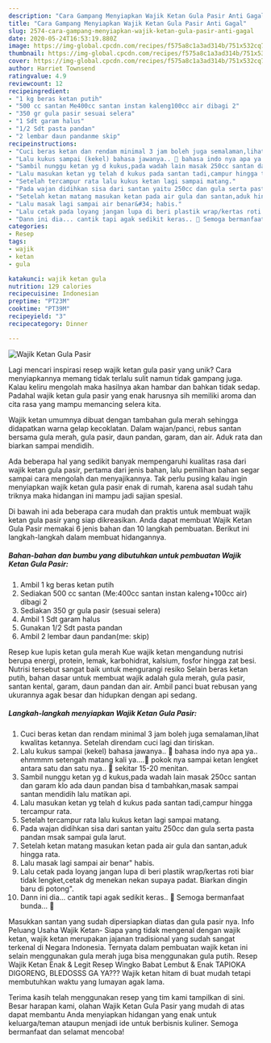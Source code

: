 ```yaml
---
description: "Cara Gampang Menyiapkan Wajik Ketan Gula Pasir Anti Gagal"
title: "Cara Gampang Menyiapkan Wajik Ketan Gula Pasir Anti Gagal"
slug: 2574-cara-gampang-menyiapkan-wajik-ketan-gula-pasir-anti-gagal
date: 2020-05-24T16:53:19.880Z
image: https://img-global.cpcdn.com/recipes/f575a8c1a3ad314b/751x532cq70/wajik-ketan-gula-pasir-foto-resep-utama.jpg
thumbnail: https://img-global.cpcdn.com/recipes/f575a8c1a3ad314b/751x532cq70/wajik-ketan-gula-pasir-foto-resep-utama.jpg
cover: https://img-global.cpcdn.com/recipes/f575a8c1a3ad314b/751x532cq70/wajik-ketan-gula-pasir-foto-resep-utama.jpg
author: Harriet Townsend
ratingvalue: 4.9
reviewcount: 12
recipeingredient:
- "1 kg beras ketan putih"
- "500 cc santan Me400cc santan instan kaleng100cc air dibagi 2"
- "350 gr gula pasir sesuai selera"
- "1 Sdt garam halus"
- "1/2 Sdt pasta pandan"
- "2 lembar daun pandanme skip"
recipeinstructions:
- "Cuci beras ketan dan rendam minimal 3 jam boleh juga semalaman,lihat kwalitas ketannya. Setelah direndam cuci lagi dan tiriskan."
- "Lalu kukus sampai (kekel) bahasa jawanya.. 🤣 bahasa indo nya apa ya.. ehmmmm setengah matang kali ya....🤣 pokok nya sampai ketan lengket antara satu dan satu nya.. 🤣 sekitar 15-20 menitan."
- "Sambil nunggu ketan yg d kukus,pada wadah lain masak 250cc santan dan garam klo ada daun pandan bisa d tambahkan,masak sampai santan mendidih lalu matikan api."
- "Lalu masukan ketan yg telah d kukus pada santan tadi,campur hingga tercampur rata."
- "Setelah tercampur rata lalu kukus ketan lagi sampai matang."
- "Pada wajan didihkan sisa dari santan yaitu 250cc dan gula serta pasta pandan msak sampai gula larut."
- "Setelah ketan matang masukan ketan pada air gula dan santan,aduk hingga rata."
- "Lalu masak lagi sampai air benar&#34; habis."
- "Lalu cetak pada loyang jangan lupa di beri plastik wrap/kertas roti biar tidak lengket,cetak dg menekan nekan supaya padat. Biarkan dingin baru di potong&#34;."
- "Dann ini dia... cantik tapi agak sedikit keras.. 🤭 Semoga bermanfaat bunda... 🥰"
categories:
- Resep
tags:
- wajik
- ketan
- gula

katakunci: wajik ketan gula 
nutrition: 129 calories
recipecuisine: Indonesian
preptime: "PT23M"
cooktime: "PT39M"
recipeyield: "3"
recipecategory: Dinner

---
```



![Wajik Ketan Gula Pasir](https://img-global.cpcdn.com/recipes/f575a8c1a3ad314b/751x532cq70/wajik-ketan-gula-pasir-foto-resep-utama.jpg)

Lagi mencari inspirasi resep wajik ketan gula pasir yang unik? Cara menyiapkannya memang tidak terlalu sulit namun tidak gampang juga. Kalau keliru mengolah maka hasilnya akan hambar dan bahkan tidak sedap. Padahal wajik ketan gula pasir yang enak harusnya sih memiliki aroma dan cita rasa yang mampu memancing selera kita.

Wajik ketan umumnya dibuat dengan tambahan gula merah sehingga didapatkan warna gelap kecoklatan. Dalam wajan/panci, rebus santan bersama gula merah, gula pasir, daun pandan, garam, dan air. Aduk rata dan biarkan sampai mendidih.

Ada beberapa hal yang sedikit banyak mempengaruhi kualitas rasa dari wajik ketan gula pasir, pertama dari jenis bahan, lalu pemilihan bahan segar sampai cara mengolah dan menyajikannya. Tak perlu pusing kalau ingin menyiapkan wajik ketan gula pasir enak di rumah, karena asal sudah tahu triknya maka hidangan ini mampu jadi sajian spesial.


Di bawah ini ada beberapa cara mudah dan praktis untuk membuat wajik ketan gula pasir yang siap dikreasikan. Anda dapat membuat Wajik Ketan Gula Pasir memakai 6 jenis bahan dan 10 langkah pembuatan. Berikut ini langkah-langkah dalam membuat hidangannya.

<!--inarticleads1-->

##### Bahan-bahan dan bumbu yang dibutuhkan untuk pembuatan Wajik Ketan Gula Pasir:

1. Ambil 1 kg beras ketan putih
1. Sediakan 500 cc santan (Me:400cc santan instan kaleng+100cc air) dibagi 2
1. Sediakan 350 gr gula pasir (sesuai selera)
1. Ambil 1 Sdt garam halus
1. Gunakan 1/2 Sdt pasta pandan
1. Ambil 2 lembar daun pandan(me: skip)


Resep kue lupis ketan gula merah Kue wajik ketan mengandung nutrisi berupa energi, protein, lemak, karbohidrat, kalsium, fosfor hingga zat besi. Nutrisi tersebut sangat baik untuk mengurangi resiko Selain beras ketan putih, bahan dasar untuk membuat wajik adalah gula merah, gula pasir, santan kental, garam, daun pandan dan air. Ambil panci buat rebusan yang ukurannya agak besar dan hidupkan dengan api sedang. 

<!--inarticleads2-->

##### Langkah-langkah menyiapkan Wajik Ketan Gula Pasir:

1. Cuci beras ketan dan rendam minimal 3 jam boleh juga semalaman,lihat kwalitas ketannya. Setelah direndam cuci lagi dan tiriskan.
1. Lalu kukus sampai (kekel) bahasa jawanya.. 🤣 bahasa indo nya apa ya.. ehmmmm setengah matang kali ya....🤣 pokok nya sampai ketan lengket antara satu dan satu nya.. 🤣 sekitar 15-20 menitan.
1. Sambil nunggu ketan yg d kukus,pada wadah lain masak 250cc santan dan garam klo ada daun pandan bisa d tambahkan,masak sampai santan mendidih lalu matikan api.
1. Lalu masukan ketan yg telah d kukus pada santan tadi,campur hingga tercampur rata.
1. Setelah tercampur rata lalu kukus ketan lagi sampai matang.
1. Pada wajan didihkan sisa dari santan yaitu 250cc dan gula serta pasta pandan msak sampai gula larut.
1. Setelah ketan matang masukan ketan pada air gula dan santan,aduk hingga rata.
1. Lalu masak lagi sampai air benar&#34; habis.
1. Lalu cetak pada loyang jangan lupa di beri plastik wrap/kertas roti biar tidak lengket,cetak dg menekan nekan supaya padat. Biarkan dingin baru di potong&#34;.
1. Dann ini dia... cantik tapi agak sedikit keras.. 🤭 Semoga bermanfaat bunda... 🥰


Masukkan santan yang sudah dipersiapkan diatas dan gula pasir nya. Info Peluang Usaha Wajik Ketan- Siapa yang tidak mengenal dengan wajik ketan, wajik ketan merupakan jajanan tradisional yang sudah sangat terkenal di Negara Indonesia. Ternyata dalam pembuatan wajik ketan ini selain menggunakan gula merah juga bisa menggunakan gula putih. Resep Wajik Ketan Enak &amp; Legit Resep Wingko Babat Lembut &amp; Enak TAPIOKA DIGORENG, BLEDOSSS GA YA??? Wajik ketan hitam di buat mudah tetapi membutuhkan waktu yang lumayan agak lama. 

Terima kasih telah menggunakan resep yang tim kami tampilkan di sini. Besar harapan kami, olahan Wajik Ketan Gula Pasir yang mudah di atas dapat membantu Anda menyiapkan hidangan yang enak untuk keluarga/teman ataupun menjadi ide untuk berbisnis kuliner. Semoga bermanfaat dan selamat mencoba!
